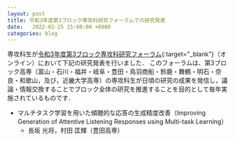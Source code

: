 ```yaml
---
layout: post
title: 令和3年度第3ブロック専攻科研究フォーラムでの研究発表
date:   2022-02-25 15:00:00 +0900
categories: blog
---
```


専攻科生が[令和3年度第3ブロック専攻科研究フォーラム](https://www.maizuru-ct.ac.jp/adv_forum_r3/){:target="_blank"}（オンライン）において下記の研究発表を行いました．
このフォーラムは、第3ブロック高専（富山・石川・福井・岐阜・豊田・鳥羽商船・鈴鹿・舞鶴・明石・奈良・和歌山，及び，近畿大学高専）の専攻科生が日頃の研究の成果を発信し，議論・情報交換することでブロック全体の研究を推進することを目的として毎年実施されているものです．

- マルチタスク学習を用いた傾聴的な応答の生成精度改善（Improving Generation of Attentive Listening Responses using Multi-task Learning）
  - 長坂 光将，村田 匡輝（豊田高専）
